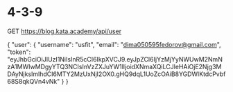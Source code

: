 # 4-3-9

GET https://blog.kata.academy/api/user


{
    "user": {
        "username": "usfit",
        "email": "dima050595fedorov@gmail.com",
        "token": "eyJhbGciOiJIUzI1NiIsInR5cCI6IkpXVCJ9.eyJpZCI6IjYzMjYyNWUwM2NmNzA1MWIwMDgyYTQ3NCIsInVzZXJuYW1lIjoidXNmaXQiLCJleHAiOjE2Njg3MDAyNjksImlhdCI6MTY2MzUxNjI2OX0.gHQ9dqL1UoZcOAiB8YGDWlKtdcPvbf68S8qkQVn4vNk"
    }
}
